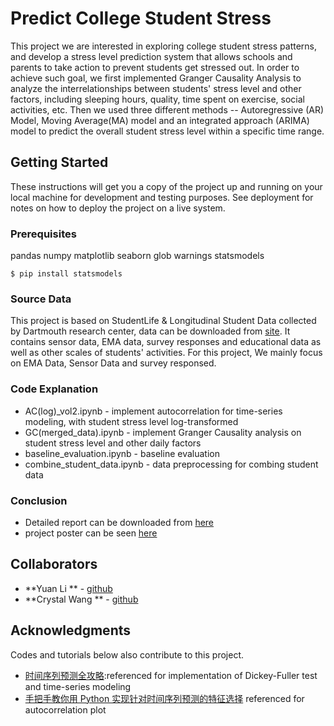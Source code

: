 # Predict College Student Stress

This project we are interested in exploring college student stress patterns, and develop a stress level prediction system that allows schools and parents to take action to prevent students get stressed out. In order to achieve such goal, we first implemented Granger Causality Analysis to analyze the interrelationships between students' stress level and other factors, including sleeping hours, quality, time spent on exercise, social activities, etc. Then we used three different methods -- Autoregressive (AR) Model, Moving Average(MA) model and an integrated approach (ARIMA) model to predict the overall student stress level within a specific time range.

## Getting Started

These instructions will get you a copy of the project up and running on your local machine for development and testing purposes. See deployment for notes on how to deploy the project on a live system.

### Prerequisites

pandas
numpy
matplotlib
seaborn
glob
warnings
statsmodels

```
$ pip install statsmodels
```

### Source Data
This project is based on StudentLife & Longitudinal Student Data collected by Dartmouth research center, data can be downloaded from [site](http://studentlife.cs.dartmouth.edu/dataset.html). It contains sensor data, EMA data, survey responses and educational data as well as other scales of students' activities. For this project, We mainly focus on EMA Data, Sensor Data and survey responsed.

### Code Explanation
* AC(log)_vol2.ipynb - implement autocorrelation for time-series modeling, with student stress level log-transformed 
* GC(merged_data).ipynb - implement Granger Causality analysis on student stress level and other daily factors
* baseline_evaluation.ipynb - baseline evaluation
* combine_student_data.ipynb - data preprocessing for combing student data 

### Conclusion
* Detailed report can be downloaded from [here](https://github.com/yuanlii/college_student_stress_prediction/blob/master/project_report.pdf) 
* project poster can be seen [here](https://github.com/yuanlii/college_student_stress_prediction/blob/master/project_poster.pdf)


## Collaborators

* **Yuan Li ** - [github](https://github.com/yuanlii)
* **Crystal Wang ** - [github](https://github.com/Crystalwang0124)


## Acknowledgments
Codes and tutorials below also contribute to this project.

* [时间序列预测全攻略](https://my.oschina.net/zhiyonghe/blog/906307):referenced for implementation of Dickey-Fuller test and time-series modeling
* [手把手教你用 Python 实现针对时间序列预测的特征选择](https://cloud.tencent.com/developer/article/1077714) referenced for autocorrelation plot
